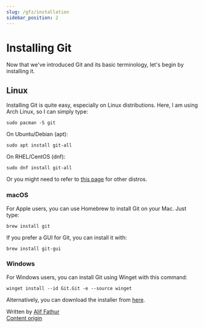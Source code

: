 ```yaml
---
slug: /gfz/installation
sidebar_position: 2
---
```


# Installing Git
Now that we've introduced Git and its basic terminology, let's begin by installing it.

## Linux
Installing Git is quite easy, especially on Linux distributions. Here, I am using Arch Linux, so I can simply type:
```
sudo pacman -S git
```

On Ubuntu/Debian (apt):
```
sudo apt install git-all
```

On RHEL/CentOS (dnf):
```
sudo dnf install git-all
```

Or you might need to refer to [this page](https://git-scm.com/downloads/linux) for other distros.

### macOS
For Apple users, you can use Homebrew to install Git on your Mac. Just type:

```
brew install git
```
If you prefer a GUI for Git, you can install it with:
```
brew install git-gui
```

### Windows
For Windows users, you can install Git using Winget with this command:
```
winget install --id Git.Git -e --source winget
```

Alternatively, you can download the installer from [here](https://git-scm.com/downloads/win).

Written by [Alif Fathur](https://github.com/herobuxx)  
[Content origin](https://posts.buxxed.me/docs/gfz/installation)